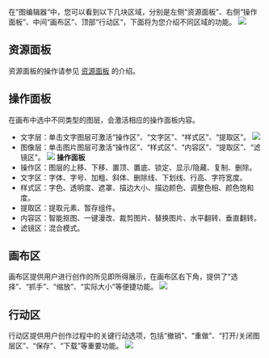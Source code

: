 在”图编辑器“中，您可以看到以下几块区域，分别是左侧“资源面板”、右侧“操作面板”、中间“画布区”、顶部“行动区“，下面将为您介绍不同区域的功能。
![](https://main.qcloudimg.com/raw/291ba39b06b185af86fed1b14b205f7f.png)

## 资源面板
资源面板的操作请参见 [资源面板](https://tcloud-doc.isd.com/document/product/1351/50830) 的介绍。
## 操作面板
在画布中选中不同类型的图层，会激活相应的操作面板内容。
- 文字层：单击文字图层可激活“操作区”、“文字区”、“样式区”、“提取区”。
![](https://main.qcloudimg.com/raw/08749f9f4bc1fdc7604d509e5a77b1e4.png)
- 图像层：单击图片图层可激活“操作区”、“样式区”、“内容区”、“提取区”、“滤镜区”。
![](https://main.qcloudimg.com/raw/94ee0d8fb36a923545bb2b9709d0a903.png)
 **操作面板**
- 操作区：图层的上移、下移、置顶、置底、锁定、显示/隐藏、复制、删除。
- 文字区：字体、字号、加粗、斜体、删除线、下划线、行高、字符宽度。
- 样式区：字色、透明度、遮罩、描边大小、描边颜色、调整色相、颜色饱和度。
- 提取区：提取元素、暂存组件。
- 内容区：智能抠图、一键漫改、裁剪图片、替换图片、水平翻转、垂直翻转。
- 滤镜区：混合模式。

## 画布区
画布区提供用户进行创作的所见即所得展示，在画布区右下角，提供了“选择”、“抓手”、“缩放”、“实际大小”等便捷功能。
![](https://main.qcloudimg.com/raw/a9244411a6a2e39048ae6491f88f352c.png)
## 行动区
行动区提供用户创作过程中的关键行动选项，包括“撤销”、“重做”、“打开/关闭图层区”、“保存”、“下载”等重要功能。
![](https://main.qcloudimg.com/raw/882e2055c1a9c5a972620d6b5e910a14.png)
